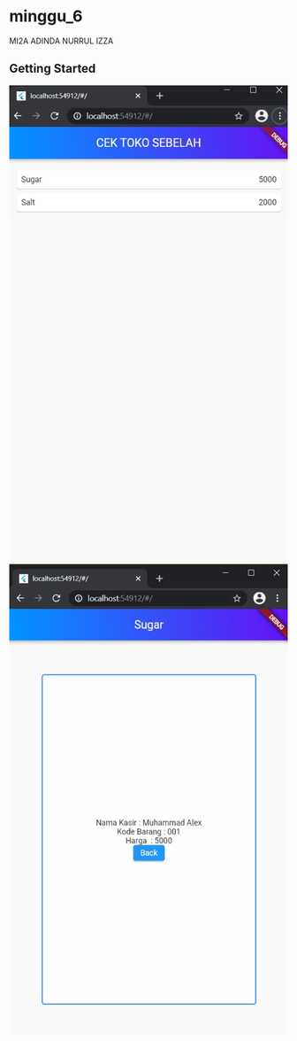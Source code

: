 # minggu_6

MI2A ADINDA NURRUL IZZA

## Getting Started

![Gambar 1](ss/gambar1.jpeg)
![Gambar 2](ss/gambar2.jpeg)
